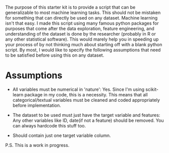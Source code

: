 The purpose of this starter kit is to provide a script that can be generalizable to most machine learning tasks. 
This should not be mistaken for something that can directly be used on any dataset. Machine learning isn't that easy. 
I made this script using many famous python packages for purposes that come after the data exploration,
feature engineering, and understanding of the dataset is done by the researcher (probably in R or any other statistical software).
This would marely help you in speeding up your process of by not thinking much about starting off with a blank 
python script. By most, I would like to specify the following assumptions that need to be satisfied before using this 
on any dataset.

Assumptions
===========
- All variables must be numerical in 'nature': Yes. Since I'm using scikit-learn package in my code, this is a 
necessity. This means that all categorical/textual variables must be cleaned and coded appropriately before 
implementation.

- The dataset to be used must just have the target variable and features: Any other variables like ID, date(if not a 
feature) should be removed. You can always hardcode this stuff too.

- Should contain just one target variable column. 

P.S. This is a work in progress.



